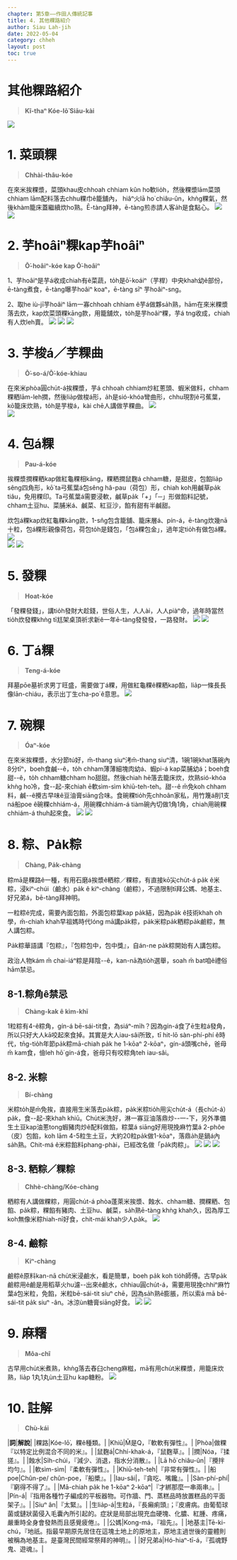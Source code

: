 ```yaml
---
chapter: 第5章——作田人傳統記事
title: 4. 其他粿路紹介
author: Siau Lah-jih
date: 2022-05-04
category: chheh
layout: post
toc: true
---
```


# 其他粿路紹介
> **Kî-thaⁿ Kóe-lō͘ Siāu-kài**

![](../too5/11/圖.jpg)

# 1. 菜頭粿
> **Chhài-thâu-kóe**

在來米挨粿漿，菜頭khau皮chhoah chhiam kûn ho͘軟lio̍h，然後粿漿lām菜頭chhiam lām配料落去chhu粿巾ê籠舖內， hiâⁿ火lā ho͘ chiâu-ûn，khǹg粿氣，然後khàm籠床蓋繼續炊ho͘熟。Ē-tàng拜神，ē-tàng煎赤請人客a̍h是食點心。
![](../too5/11/11-4-1菜頭粿1舖.jpg)
![](../too5/11/11-4-2.jpg)

# 2. 芋hoâiⁿ粿kap芋hoâiⁿ
> **Ō͘-hoâiⁿ-kóe kap Ō͘-hoâiⁿ**

1、芋hoâiⁿ是芋á收成chiah有ê菜蔬，to̍h是ō͘-koáiⁿ（芋桿）中央khah幼ê部份，ē-tàng煮食，ē-tàng曝芋hoâiⁿ koaⁿ，ē-tàng sīⁿ 芋hoâiⁿ-sng。

2、取he iù-jī芋hoâiⁿ lām一寡chhoah chhiam ê芋á做夥sa̍h熟，hām在來米粿漿落去炊，kap炊菜頭粿kāng款，用籠舖炊，to̍h是芋hoâiⁿ粿，芋á tng收成，chiah有人炊leh賣。
![](../too5/11/11-4-3芋梭仔芋粿.jpg)
![](../too5/11/11-4-4芋秆桿.jpg)
![](../too5/11/11-4-5芋莖.jpg)

# 3. 芋梭á／芋粿曲
> **Ō͘-so-á/Ō͘-kóe-khiau**

在來米phòa圓chu̍t-á挨粿漿，芋á chhoah chhiam炒紅蔥頭、蝦米做料，chham粿粞lām-leh撋，然後lia̍p做梭á形，a̍h是sió-khóa彎曲形，chhu現割ê弓蕉葉，kō͘籠床炊熟，to̍h是芋梭á，kài chē人講做芋粿曲。
![](../too5/11/11-4-11芋梭仔芋粿曲.jpg)  
![](../too5/11/11-4-11a芋粿曲.jpg)

# 4. 包á粿
> **Pau-á-kóe**

挨粿漿撋粿粞kap做紅龜粿相kāng，粿粞撋鼠麴á chham糖，是甜皮，包餡lia̍p sêng四角形，kō͘ ta弓蕉葉á包sêng hâ-pau（荷包）形，chiah koh用鹹草pa̍k tiâu，免用粿印。Ta弓蕉葉á需要浸軟，鹹草pa̍k「+」「─」形做餡料記號，chham土豆hu、菜脯米á、鹹菜、紅豆沙，餡有甜有半鹹甜。

炊包á粿kap炊紅龜粿kāng款，1-sn̂g包含籠舖、籠床層á、pín-á，ē-tàng炊幾nā十粒，包á粿形親像荷包，荷包to̍h是錢包，「包á粿包金」，過年定tio̍h有做包á粿。
![](../too5/11/11-4-7.jpg)  
![](../too5/11/11-4-8包仔粿.jpg)
![](../too5/11/11-4-8a弓蕉葉焦圖.jpg)


# 5. 發粿
> **Hoat-kóe**

「發粿發錢」，講tio̍h發財大趁錢，世俗人生，人人ài，人人piàⁿ命，過年時當然tio̍h炊發粿khǹg tī尪架桌頂祈求新ê一年ē-tàng發發發，一路發財。
![](../too5/11/11-4-9發粿.jpg)
![](../too5/11/11-4-9a發粿發錢.jpg)

# 6. 丁á粿
> **Teng-á-kóe**

拜墓pōe墓祈求男丁旺盛，需要做丁á粿，用做紅龜粿ê粿粞kap餡，lia̍p一條長長像lān-chiáu，表示出丁生cha-po͘ ê意思。
![](../too5/11/11-4-10丁仔粿.jpg)

# 7. 碗粿
> **Óaⁿ-kóe**

在來米挨粿漿，水分節tú好，m̄-thang siuⁿ洘m̄-thang siuⁿ清，1碗1碗khat落碗內8分tīⁿ，boeh食鹹--ê，to̍h chham薄薄細塊肉幼á、蝦pi-á kap菜脯幼á；boeh食甜--ê，to̍h chham糖chham ho͘甜甜。然後chiah hē落去籠床炊，炊熟sió-khóa khǹg ho͘冷，食--起-來chiah ē軟sìm-sìm khiū-teh-teh。甜--ê m̄免koh chham料，鹹--ê攪古早味ê豆油膏siāng合味。食碗粿tio̍h先chhoân家私，用竹篾á削1支ná船poe ê碗粿chhiám-á，用碗粿chhiám-á tiàm碗內切做1角1角，chiah用碗粿chhiám-á thuh起來食。
![](../too5/11/11-4-12碗粿.jpg)
![](../too5/11/11-4-12a碗粿攕仔.jpg)

# 8. 粽、Pa̍k粽
> **Chàng, Pa̍k-chàng**

粽mā是粿路ê一種，有用石磨á挨漿ê粞粽／粿粽，有直接kō͘尖chu̍t-á pa̍k ê米粽，浸kiⁿ-chúi（鹼水）pa̍k ê kiⁿ-chàng（鹼粽），不過限制tī拜公媽、地基主、好兄弟á，bē-tàng拜神明。

一粒粽ê完成，需要內面包餡，外面包粽葉kap pa̍k結，因為pa̍k ê技術khah oh學，m̄-chiah khah早祖媽時代lóng mā講pa̍k粽，pa̍k米粽pa̍k粞粽pa̍k鹼粽，無人講包粽。

Pa̍k粽華語講『包粽』，『包粽包中，包中獎』，自án-ne pa̍k粽開始有人講包粽。

政治人物kám m̄ chai-iáⁿ粽是拜陰--ê，kan-nā為tio̍h選舉，soah m̄ bat咱ê禮俗hām禁忌。

## 8-1.粽角ê禁忌
> **Chàng-kak ê kìm-khī**

1粒粽有4-ê粽角，gín-á bē-sái-tit食，為siáⁿ-mi̍h？因為gín-á食了ē生粒á發角，所以只好大人kā咬起來食掉。其實是大人iau-sâi所致，tī hit-lō sàn-phí-phí ê時代，tn̄g-tio̍h年節pa̍k粽mā-chiah pa̍k he 1-kōaⁿ 2-kōaⁿ，gín-á頭嘴chē，爸母m̄ kam食，儉leh hō͘ gín-á食，爸母只有咬粽角teh iau-sâi。

## 8-2. 米粽
> **Bí-chàng**

米粽to̍h是m̄免挨，直接用生米落去pa̍k粽，pa̍k米粽tio̍h用尖chu̍t-á（長chu̍t-á）pa̍k，食--起-來khah khiū。Chu̍t米洗好，淋一寡豆油落鼎炒--一-下，另外準備生土豆kap油蔥tong蝦豬肉炒ê配料做餡，粽葉á siāng好用現挽麻竹葉á 2-phôe（皮）包餡，koh lām 4-5粒生土豆，大約20粒pa̍k做1-kōaⁿ，落鼎a̍h是鍋á內sa̍h熟。Chit-má ê米粽餡料phang-phài，已經改名做「pa̍k肉粽」。
![](../too5/11/11-4-13縛粽.jpg)
![](../too5/11/11-4-13b米粽.jpg)
![](../too5/11/11-4-13c米粽.jpg)

## 8-3. 粞粽／粿粽
> **Chhè-chàng/Kóe-chàng**

粞粽有人講做粿粽，用圓chu̍t-á phòa蓬萊米挨漿、蝕水、chham糖、撋粿粞、包餡、pa̍k粽，粿餡有豬肉、土豆hu、鹹菜，sa̍h熟ē-tàng khǹg khah久，因為厚工koh無像米粽hiah-nī好食，chit-mái khah少人pa̍k。
![](../too5/11/11-4-13a粞粽.jpg)

## 8-4. 鹼粽
> **Kiⁿ-chàng**

鹼粽ê原料kan-nā chu̍t米浸鹼水，看是簡單，boeh pa̍k koh tio̍h師傅。古早pa̍k鹼粽用ê鹼是用稻草火hu濾--出來ê鹼水，chhiau圓chu̍t-á，需要用現挽chhiⁿ麻竹葉á包米粒，免餡，米粒bē-sái-tit siuⁿ chē，因為sa̍h熟ē膨脹，所以索á mā bē-sái-tit pa̍k siuⁿ -ân。冰涼ùn糖膏siāng好食。
![](../too5/11/11-4-14鹼粽.jpg)
![](../too5/11/11-4-14a鹼粽.jpg)

# 9. 麻糬
> **Môa-chî**

古早用chu̍t米煮熟，khǹg落去舂臼cheng麻糍，mā有用chu̍t米粿漿，用籠床炊熟，lia̍p 1丸1丸ùn土豆hu kap糖粉。
![](../too5/11/11-4-6客家麻糬.jpg)

# 10. 註解
> **Chù-kái**

|**詞**|**解說**|
|粿路|Kóe-lō͘，粿ê種類。|
|Khiū|M̄是Q，『軟軟有彈性』。|
|Phòa|做粿『以特定比例混合不同的米』。|
|鼠麴á|Chhí-khak-á，『鼠麴草』。|
|撋|Nóa，『揉搓』。|
|蝕水|Si̍h-chúi，『減少、消退，指水分消散』。|
|Lā hō͘ chiâu-ûn|『攪拌均勻』。|
|軟sìm-sìm|『柔軟有彈性』。|
|Khiū-teh-teh|『非常有彈性』。|
|船poe|Chûn-pe/ chûn-poe，『船槳』。|
|Iau-sâi|，『貪吃、嘴饞』。|
|Sàn-phí-phí|『窮得不得了』。|
|Mā-chiah pa̍k he 1-kōaⁿ 2-kōaⁿ|『才綁那麼一串兩串』。|
|Pín-á|『指用各種竹子編成的平板器物。可作牆、門、蒸糕品時放置糕品的平面架子』。|
|Siuⁿ ân|『太緊』。|
|生lia̍p-á|生粒á，『長癩痢頭』；『皮膚病。由葡萄球菌或鏈狀菌侵入毛囊內所引起的。症狀是局部出現充血硬塊、化膿、紅腫、疼痛，嚴重時全身會發熱而且感覺疲倦』。|
|公媽|Kong-má，『祖先』。|
|地基主|Tē-ki-chú，『地祇。指最早期原先居住在這塊土地上的原地主，原地主過世後的靈體則被稱為地基主。是臺灣民間經常祭拜的神明』。|
|好兄弟á|Hó-hiaⁿ-tī-á，『孤魂野鬼、遊魂』。|
